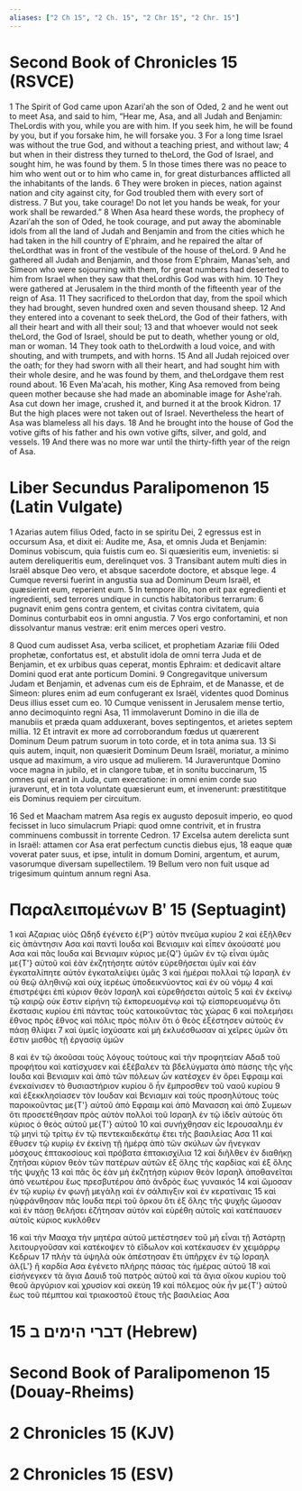 ```yaml
---
aliases: ["2 Ch 15", "2 Ch. 15", "2 Chr 15", "2 Chr. 15"]
---
```



# Second Book of Chronicles 15 (RSVCE)

1 The Spirit of God came upon Azariʹah the son of Oded,
2 and he went out to meet Asa, and said to him, “Hear me, Asa, and all Judah and Benjamin: TheLordis with you, while you are with him. If you seek him, he will be found by you, but if you forsake him, he will forsake you.
3 For a long time Israel was without the true God, and without a teaching priest, and without law;
4 but when in their distress they turned to theLord, the God of Israel, and sought him, he was found by them.
5 In those times there was no peace to him who went out or to him who came in, for great disturbances afflicted all the inhabitants of the lands.
6 They were broken in pieces, nation against nation and city against city, for God troubled them with every sort of distress.
7 But you, take courage! Do not let you hands be weak, for your work shall be rewarded.”
8 When Asa heard these words, the prophecy of Azariʹah the son of Oded, he took courage, and put away the abominable idols from all the land of Judah and Benjamin and from the cities which he had taken in the hill country of Eʹphraim, and he repaired the altar of theLordthat was in front of the vestibule of the house of theLord.
9 And he gathered all Judah and Benjamin, and those from Eʹphraim, Manasʹseh, and Simeon who were sojourning with them, for great numbers had deserted to him from Israel when they saw that theLordhis God was with him.
10 They were gathered at Jerusalem in the third month of the fifteenth year of the reign of Asa.
11 They sacrificed to theLordon that day, from the spoil which they had brought, seven hundred oxen and seven thousand sheep.
12 And they entered into a covenant to seek theLord, the God of their fathers, with all their heart and with all their soul;
13 and that whoever would not seek theLord, the God of Israel, should be put to death, whether young or old, man or woman.
14 They took oath to theLordwith a loud voice, and with shouting, and with trumpets, and with horns.
15 And all Judah rejoiced over the oath; for they had sworn with all their heart, and had sought him with their whole desire, and he was found by them, and theLordgave them rest round about.
16 Even Maʹacah, his mother, King Asa removed from being queen mother because she had made an abominable image for Asheʹrah. Asa cut down her image, crushed it, and burned it at the brook Kidron.
17 But the high places were not taken out of Israel. Nevertheless the heart of Asa was blameless all his days.
18 And he brought into the house of God the votive gifts of his father and his own votive gifts, silver, and gold, and vessels.
19 And there was no more war until the thirty-fifth year of the reign of Asa.


# Liber Secundus Paralipomenon 15 (Latin Vulgate)

1 Azarias autem filius Oded, facto in se spiritu Dei,
2 egressus est in occursum Asa, et dixit ei: Audite me, Asa, et omnis Juda et Benjamin: Dominus vobiscum, quia fuistis cum eo. Si quæsieritis eum, invenietis: si autem dereliqueritis eum, derelinquet vos.
3 Transibant autem multi dies in Israël absque Deo vero, et absque sacerdote doctore, et absque lege.
4 Cumque reversi fuerint in angustia sua ad Dominum Deum Israël, et quæsierint eum, reperient eum.
5 In tempore illo, non erit pax egredienti et ingredienti, sed terrores undique in cunctis habitatoribus terrarum:
6 pugnavit enim gens contra gentem, et civitas contra civitatem, quia Dominus conturbabit eos in omni angustia.
7 Vos ergo confortamini, et non dissolvantur manus vestræ: erit enim merces operi vestro.

8 Quod cum audisset Asa, verba scilicet, et prophetiam Azariæ filii Oded prophetæ, confortatus est, et abstulit idola de omni terra Juda et de Benjamin, et ex urbibus quas ceperat, montis Ephraim: et dedicavit altare Domini quod erat ante porticum Domini.
9 Congregavitque universum Judam et Benjamin, et advenas cum eis de Ephraim, et de Manasse, et de Simeon: plures enim ad eum confugerant ex Israël, videntes quod Dominus Deus illius esset cum eo.
10 Cumque venissent in Jerusalem mense tertio, anno decimoquinto regni Asa,
11 immolaverunt Domino in die illa de manubiis et præda quam adduxerant, boves septingentos, et arietes septem millia.
12 Et intravit ex more ad corroborandum fœdus ut quærerent Dominum Deum patrum suorum in toto corde, et in tota anima sua.
13 Si quis autem, inquit, non quæsierit Dominum Deum Israël, moriatur, a minimo usque ad maximum, a viro usque ad mulierem.
14 Juraveruntque Domino voce magna in jubilo, et in clangore tubæ, et in sonitu buccinarum,
15 omnes qui erant in Juda, cum execratione: in omni enim corde suo juraverunt, et in tota voluntate quæsierunt eum, et invenerunt: præstititque eis Dominus requiem per circuitum.

16 Sed et Maacham matrem Asa regis ex augusto deposuit imperio, eo quod fecisset in luco simulacrum Priapi: quod omne contrivit, et in frustra comminuens combussit in torrente Cedron.
17 Excelsa autem derelicta sunt in Israël: attamen cor Asa erat perfectum cunctis diebus ejus,
18 eaque quæ voverat pater suus, et ipse, intulit in domum Domini, argentum, et aurum, vasorumque diversam supellectilem.
19 Bellum vero non fuit usque ad trigesimum quintum annum regni Asa.


# Παραλειπομένων Βʹ 15 (Septuagint)

1 καὶ Αζαριας υἱὸς Ωδηδ ἐγένετο ἐ{P'} αὐτὸν πνεῦμα κυρίου
2 καὶ ἐξῆλθεν εἰς ἀπάντησιν Ασα καὶ παντὶ Ιουδα καὶ Βενιαμιν καὶ εἶπεν ἀκούσατέ μου Ασα καὶ πᾶς Ιουδα καὶ Βενιαμιν κύριος με{Q'} ὑμῶν ἐν τῷ εἶναι ὑμᾶς με{T'} αὐτοῦ καὶ ἐὰν ἐκζητήσητε αὐτόν εὑρεθήσεται ὑμῖν καὶ ἐὰν ἐγκαταλίπητε αὐτόν ἐγκαταλείψει ὑμᾶς
3 καὶ ἡμέραι πολλαὶ τῷ Ισραηλ ἐν οὐ θεῷ ἀληθινῷ καὶ οὐχ ἱερέως ὑποδεικνύοντος καὶ ἐν οὐ νόμῳ
4 καὶ ἐπιστρέψει ἐπὶ κύριον θεὸν Ισραηλ καὶ εὑρεθήσεται αὐτοῖς
5 καὶ ἐν ἐκείνῳ τῷ καιρῷ οὐκ ἔστιν εἰρήνη τῷ ἐκπορευομένῳ καὶ τῷ εἰσπορευομένῳ ὅτι ἔκστασις κυρίου ἐπὶ πάντας τοὺς κατοικοῦντας τὰς χώρας
6 καὶ πολεμήσει ἔθνος πρὸς ἔθνος καὶ πόλις πρὸς πόλιν ὅτι ὁ θεὸς ἐξέστησεν αὐτοὺς ἐν πάσῃ θλίψει
7 καὶ ὑμεῖς ἰσχύσατε καὶ μὴ ἐκλυέσθωσαν αἱ χεῖρες ὑμῶν ὅτι ἔστιν μισθὸς τῇ ἐργασίᾳ ὑμῶν

8 καὶ ἐν τῷ ἀκοῦσαι τοὺς λόγους τούτους καὶ τὴν προφητείαν Αδαδ τοῦ προφήτου καὶ κατίσχυσεν καὶ ἐξέβαλεν τὰ βδελύγματα ἀπὸ πάσης τῆς γῆς Ιουδα καὶ Βενιαμιν καὶ ἀπὸ τῶν πόλεων ὧν κατέσχεν ἐν ὄρει Εφραιμ καὶ ἐνεκαίνισεν τὸ θυσιαστήριον κυρίου ὃ ἦν ἔμπροσθεν τοῦ ναοῦ κυρίου
9 καὶ ἐξεκκλησίασεν τὸν Ιουδαν καὶ Βενιαμιν καὶ τοὺς προσηλύτους τοὺς παροικοῦντας με{T'} αὐτοῦ ἀπὸ Εφραιμ καὶ ἀπὸ Μανασση καὶ ἀπὸ Συμεων ὅτι προσετέθησαν πρὸς αὐτὸν πολλοὶ τοῦ Ισραηλ ἐν τῷ ἰδεῖν αὐτοὺς ὅτι κύριος ὁ θεὸς αὐτοῦ με{T'} αὐτοῦ
10 καὶ συνήχθησαν εἰς Ιερουσαλημ ἐν τῷ μηνὶ τῷ τρίτῳ ἐν τῷ πεντεκαιδεκάτῳ ἔτει τῆς βασιλείας Ασα
11 καὶ ἔθυσεν τῷ κυρίῳ ἐν ἐκείνῃ τῇ ἡμέρᾳ ἀπὸ τῶν σκύλων ὧν ἤνεγκαν μόσχους ἑπτακοσίους καὶ πρόβατα ἑπτακισχίλια
12 καὶ διῆλθεν ἐν διαθήκῃ ζητῆσαι κύριον θεὸν τῶν πατέρων αὐτῶν ἐξ ὅλης τῆς καρδίας καὶ ἐξ ὅλης τῆς ψυχῆς
13 καὶ πᾶς ὃς ἐὰν μὴ ἐκζητήσῃ κύριον θεὸν Ισραηλ ἀποθανεῖται ἀπὸ νεωτέρου ἕως πρεσβυτέρου ἀπὸ ἀνδρὸς ἕως γυναικός
14 καὶ ὤμοσαν ἐν τῷ κυρίῳ ἐν φωνῇ μεγάλῃ καὶ ἐν σάλπιγξιν καὶ ἐν κερατίναις
15 καὶ ηὐφράνθησαν πᾶς Ιουδα περὶ τοῦ ὅρκου ὅτι ἐξ ὅλης τῆς ψυχῆς ὤμοσαν καὶ ἐν πάσῃ θελήσει ἐζήτησαν αὐτόν καὶ εὑρέθη αὐτοῖς καὶ κατέπαυσεν αὐτοῖς κύριος κυκλόθεν

16 καὶ τὴν Μααχα τὴν μητέρα αὐτοῦ μετέστησεν τοῦ μὴ εἶναι τῇ Ἀστάρτῃ λειτουργοῦσαν καὶ κατέκοψεν τὸ εἴδωλον καὶ κατέκαυσεν ἐν χειμάρρῳ Κεδρων
17 πλὴν τὰ ὑψηλὰ οὐκ ἀπέστησαν ἔτι ὑπῆρχεν ἐν τῷ Ισραηλ ἀλ{L'} ἢ καρδία Ασα ἐγένετο πλήρης πάσας τὰς ἡμέρας αὐτοῦ
18 καὶ εἰσήνεγκεν τὰ ἅγια Δαυιδ τοῦ πατρὸς αὐτοῦ καὶ τὰ ἅγια οἴκου κυρίου τοῦ θεοῦ ἀργύριον καὶ χρυσίον καὶ σκεύη
19 καὶ πόλεμος οὐκ ἦν με{T'} αὐτοῦ ἕως τοῦ πέμπτου καὶ τριακοστοῦ ἔτους τῆς βασιλείας Ασα


# 15 דברי הימים ב (Hebrew)


# Second Book of Paralipomenon 15 (Douay-Rheims)


# 2 Chronicles 15 (KJV)


# 2 Chronicles 15 (ESV)

